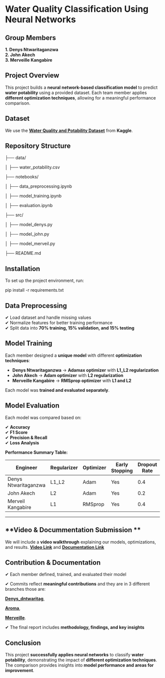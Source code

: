 # **Water Quality Classification Using Neural Networks**  

## **Group Members**  

**1. Denys Ntwaritaganzwa**  
**2. John Akech**  
**3. Merveille Kangabire**  

## **Project Overview**  
This project builds a **neural network-based classification model** to predict **water potability** using a provided dataset. Each team member applies **different optimization techniques**, allowing for a meaningful performance comparison.  


## **Dataset**  
We use the **[Water Quality and Potability Dataset](https://drive.google.com/file/d/1VXHjV4Hi7d__I9v2KYudh32OVud3aEvm/view)** from **Kaggle**.  


## **Repository Structure**  

├── data/

│   ├── water_potability.csv

├── notebooks/

│   ├── data_preprocessing.ipynb

│   ├── model_training.ipynb

│   ├── evaluation.ipynb

├── src/

│   ├── model_denys.py

│   ├── model_john.py

│   ├── model_merveil.py

├── README.md

## **Installation**  
To set up the project environment, run:  

pip install -r requirements.txt

## **Data Preprocessing**  
✔ Load dataset and handle missing values  
✔ Normalize features for better training performance  
✔ Split data into **70% training, 15% validation, and 15% testing**  

## **Model Training**  
Each member designed a **unique model** with different **optimization techniques**:  

- **Denys Ntwaritaganzwa** → **Adamax optimizer** with **L1_L2 regularization**  
- **John Akech** → **Adam optimizer** with **L2 regularization**  
- **Merveille Kangabire** → **RMSprop optimizer** with **L1 and L2**  

Each model was **trained and evaluated separately**.  

## **Model Evaluation**  

Each model was compared based on:  

✔ **Accuracy**  
✔ **F1 Score**  
✔ **Precision & Recall**  
✔ **Loss Analysis**  

**Performance Summary Table:**  

| Engineer             | Regularizer    | Optimizer         | Early Stopping | Dropout Rate | Accuracy | F1 Score | Recall | Precision |
|----------------------|--------------- |-------------------|----------------|--------------|----------|----------|--------|-------------|
| Denys Ntwaritaganzwa | L1_L2          | Adam              | Yes            | 0.4          | 68.9%    | 0.471    | 0.368  | 0.654       |
| John Akech           | L2             | Adam              | Yes            | 0.2          | X.XX%    | X.XX     | X.XX   | X.XX        |
| Merveil Kangabire    | L1             | RMSprop           | Yes            | 0.4          | 86.7%    | 0.85     | 0.78   | 0.92        |

---

## **Video & Docummentation Submission **  

We will include a **video walkthrough** explaining our models, optimizations, and results. **[Video Link](https://drive.google.com/file/d/1moT8D2RVdbe-CmIsWoQtc5p0EOSsY-E3/view?usp=drivesdk)** and **[Documentation Link](https://docs.google.com/document/d/1Uhbf4agxt9FgbT0OUXpSVcmpcSAuEm-oN4OuwbgGF0I/edit?usp=sharing)**

## **Contribution & Documentation**  

✔ Each member defined, trained, and evaluated their model 

✔ Commits reflect **meaningful contributions**  and they are in 3 different branches those are:

**[Denys_dntwaritag](https://github.com/MKangabire/Water_potability/blob/Denys_dntwaritag/Denys_Ntwaritaganzwa's_formative_II.ipynb)**,

**[Aroma](https://github.com/MKangabire/Water_potability/blob/AROMA/Water_Quality_Classification_Model_Using_Neural_Networks.ipynb)**,

**[Merveille](https://github.com/MKangabire/Water_potability/blob/Merveille/water_potability_.ipynb)**. 

✔ The final report includes **methodology, findings, and key insights**  

## **Conclusion**  

This project **successfully applies neural networks** to classify **water potability**, demonstrating the impact of **different optimization techniques**. The comparison provides insights into **model performance and areas for improvement**. 

